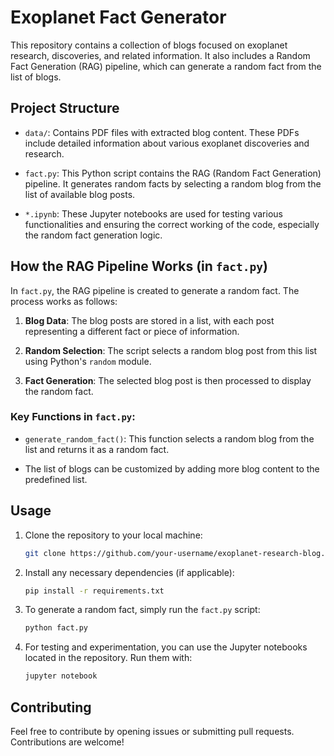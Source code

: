 # Exoplanet Fact Generator

This repository contains a collection of blogs focused on exoplanet research, discoveries, and related information. It also includes a Random Fact Generation (RAG) pipeline, which can generate a random fact from the list of blogs.

## Project Structure

- `data/`: Contains PDF files with extracted blog content. These PDFs include detailed information about various exoplanet discoveries and research.
  
- `fact.py`: This Python script contains the RAG (Random Fact Generation) pipeline. It generates random facts by selecting a random blog from the list of available blog posts.

- `*.ipynb`: These Jupyter notebooks are used for testing various functionalities and ensuring the correct working of the code, especially the random fact generation logic.

## How the RAG Pipeline Works (in `fact.py`)

In `fact.py`, the RAG pipeline is created to generate a random fact. The process works as follows:

1. **Blog Data**: The blog posts are stored in a list, with each post representing a different fact or piece of information.
  
2. **Random Selection**: The script selects a random blog post from this list using Python's `random` module.

3. **Fact Generation**: The selected blog post is then processed to display the random fact.

### Key Functions in `fact.py`:
- `generate_random_fact()`: This function selects a random blog from the list and returns it as a random fact.
  
- The list of blogs can be customized by adding more blog content to the predefined list.

## Usage

1. Clone the repository to your local machine:
   ```bash
   git clone https://github.com/your-username/exoplanet-research-blog.git
   ```

2. Install any necessary dependencies (if applicable):
   ```bash
   pip install -r requirements.txt
   ```

3. To generate a random fact, simply run the `fact.py` script:
   ```bash
   python fact.py
   ```

4. For testing and experimentation, you can use the Jupyter notebooks located in the repository. Run them with:
   ```bash
   jupyter notebook
   ```

## Contributing

Feel free to contribute by opening issues or submitting pull requests. Contributions are welcome!
